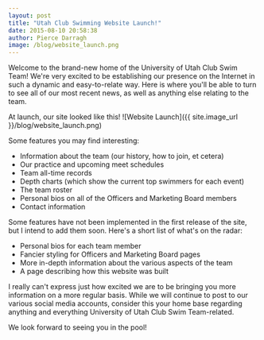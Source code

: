 ```yaml
---
layout: post
title: "Utah Club Swimming Website Launch!"
date: 2015-08-10 20:58:38
author: Pierce Darragh
image: /blog/website_launch.png
---
```

Welcome to the brand-new home of the University of Utah Club Swim Team! We're
very excited to be establishing our presence on the Internet in such a dynamic
and easy-to-relate way. Here is where you'll be able to turn to see all of our
most recent news, as well as anything else relating to the team.

At launch, our site looked like this!
![Website Launch]({{ site.image_url }}/blog/website_launch.png)

Some features
you may find interesting:

* Information about the team (our history, how to join, et cetera)
* Our practice and upcoming meet schedules
* Team all-time records
* Depth charts (which show the current top swimmers for each event)
* The team roster
* Personal bios on all of the Officers and Marketing Board members
* Contact information

Some features have not been implemented in the first release of the site, but I
intend to add them soon. Here's a short list of what's on the radar:

* Personal bios for each team member
* Fancier styling for Officers and Marketing Board pages
* More in-depth information about the various aspects of the team
* A page describing how this website was built

I really can't express just how excited we are to be bringing you more
information on a more regular basis. While we will continue to post to our
various social media accounts, consider this your home base regarding anything
and everything University of Utah Club Swim Team-related.

We look forward to seeing you in the pool!
